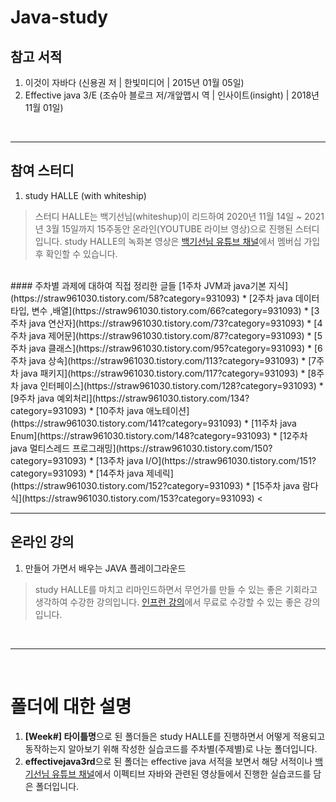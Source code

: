 # Java-study

## 참고 서적
1. 이것이 자바다 (신용권 저 | 한빛미디어 | 2015년 01월 05일)
2. Effective java 3/E (조슈아 블로크 저/개앞맵시 역 | 인사이트(insight) | 2018년 11월 01일)
<br>
<hr/>

## 참여 스터디
1. study HALLE (with whiteship)
> 스터디 HALLE는 백기선님(whiteshup)이 리드하여 2020년 11월 14일 ~ 2021년 3월 15일까지 15주동안 온라인(YOUTUBE 라이브 영상)으로 진행된 스터디입니다.
> study HALLE의 녹화본 영상은 [백기선님 유튜브 채널](https://www.youtube.com/channel/UCwjaZf1WggZdbczi36bWlBA)에서 멤버십 가입 후 확인할 수 있습니다.
<br>
#### 주차별 과제에 대하여 직접 정리한 글들
[1주차 JVM과 java기본 지식](https://straw961030.tistory.com/58?category=931093)
* [2주차 java 데이터 타입, 변수 ,배열](https://straw961030.tistory.com/66?category=931093)
* [3주차 java 연산자](https://straw961030.tistory.com/73?category=931093)
* [4주차 java 제어문](https://straw961030.tistory.com/87?category=931093)
* [5주차 java 클래스](https://straw961030.tistory.com/95?category=931093)
* [6주차 java 상속](https://straw961030.tistory.com/113?category=931093)
* [7주차 java 패키지](https://straw961030.tistory.com/117?category=931093)
* [8주차 java 인터페이스](https://straw961030.tistory.com/128?category=931093)
* [9주차 java 예외처리](https://straw961030.tistory.com/134?category=931093)
* [10주차 java 애노테이션](https://straw961030.tistory.com/141?category=931093)
* [11주차 java Enum](https://straw961030.tistory.com/148?category=931093)
* [12주차 java 멀티스레드 프로그래밍](https://straw961030.tistory.com/150?category=931093)
* [13주차 java I/O](https://straw961030.tistory.com/151?category=931093)
* [14주차 java 제네릭](https://straw961030.tistory.com/152?category=931093)
* [15주차 java 람다식](https://straw961030.tistory.com/153?category=931093)
<
<hr/>

## 온라인 강의
1. 만들어 가면서 배우는 JAVA 플레이그라운드
> study HALLE를 마치고 리마인드하면서 무언가를 만들 수 있는 좋은 기회라고 생각하여 수강한 강의입니다.
> [인프런 강의](https://www.inflearn.com/course/java-codesquad#curriculum)에서 무료로 수강할 수 있는 좋은 강의입니다.
<br>
<hr/>
<br>

# 폴더에 대한 설명

1. **[Week#] 타이틀명**으로 된 폴더들은 study HALLE를 진행하면서 어떻게 적용되고 동작하는지 알아보기 위해 작성한 실습코드를 주차별(주제별)로 나눈 폴더입니다.
2. **effectivejava3rd**으로 된 폴더는 effective java 서적을 보면서 해당 서적이나 [백기선님 유튜브 채널](https://www.youtube.com/channel/UCwjaZf1WggZdbczi36bWlBA)에서
   이펙티브 자바와 관련된 영상들에서 진행한 실습코드를 담은 폴더입니다.
